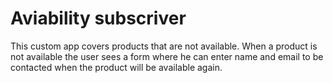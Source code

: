 # Aviability subscriver

This custom app covers products that are not available.
When a product is not available the user sees a form where he can enter name and email to be contacted when the product will be available again.
